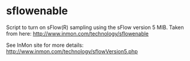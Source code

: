 # sflowenable
Script to turn on sFlow(R) sampling using the sFlow version 5 MIB.
Taken from here:
http://www.inmon.com/technology/sflowenable

See InMon site for more details:
http://www.inmon.com/technology/sflowVersion5.php
